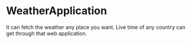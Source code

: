 # WeatherApplication
It can fetch the weather any place you want. Live time of any country can get through that web application.
